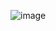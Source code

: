  ![image](https://user-images.githubusercontent.com/63450024/170605108-17e76061-47cc-43b9-87e6-d2e7c6dc56a2.png)
